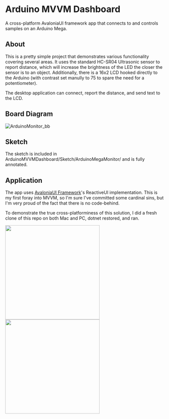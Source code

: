 # Arduino MVVM Dashboard
A cross-platform AvaloniaUI framework app that connects to and controls samples on an Arduino Mega.

## About

This is a pretty simple project that demonstrates various functionality covering several areas. It uses the standard HC-SR04 Ultrasonic sensor to report distance, which will increase the brightness of the LED the closer the sensor is to an object. Additionally, there is a 16x2 LCD hooked directly to the Arduino (with contrast set manully to 75 to spare the need for a potentiometer).

The desktop application can connect, report the distance, and send text to the LCD.

## Board Diagram

![ArduinoMonitor_bb](https://user-images.githubusercontent.com/16778828/110229295-62c34e80-7ed6-11eb-84c9-bcf18a295495.png)

## Sketch

The sketch is included in ArduinoMVVMDashboard/Sketch/ArduinoMegaMonitor/ and is fully annotated.

## Application

The app uses [AvaloniaUI Framework](https://avaloniaui.net/)'s ReactiveUI implementation. This is my first foray into MVVM, so I'm sure I've committed some cardinal sins, but I'm very proud of the fact that there is no code-behind.

To demonstrate the true cross-platforminess of this solution, I did a fresh clone of this repo on both Mac and PC, dotnet restored, and ran.

<img height="300" src="https://user-images.githubusercontent.com/16778828/110404284-9922da00-804c-11eb-9562-6d9026ada218.png">  <img height="300" src="https://user-images.githubusercontent.com/16778828/110263728-8b565180-7f85-11eb-8269-1a198622c35c.png">

